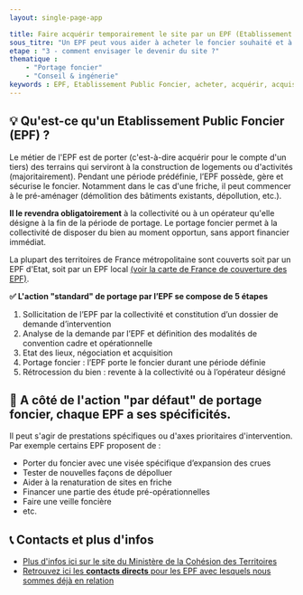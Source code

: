 ```yaml
---
layout: single-page-app

title: Faire acquérir temporairement le site par un EPF (Etablissement Public Foncier)
sous_titre: "Un EPF peut vous aider à acheter le foncier souhaité et à le réhabiliter."
etape : "3 - comment envisager le devenir du site ?"
thematique :
    - "Portage foncier"
    - "Conseil & ingénerie"
keywords : EPF, Etablissement Public Foncier, acheter, acquérir, acquisition, racheter, achat, rachat
---
```

  
## 💡  Qu'est-ce qu'un Etablissement Public Foncier (EPF) ?

Le métier de l'EPF est de porter (c'est-à-dire acquérir pour le compte d'un tiers) des terrains qui serviront à la construction de logements ou d'activités (majoritairement).
Pendant une période prédéfinie, l’EPF possède, gère et sécurise le foncier. Notamment dans le cas d'une friche, il peut commencer à le pré-aménager (démolition des bâtiments existants, dépollution, etc.). 

**Il le revendra obligatoirement** à la collectivité ou à un opérateur qu'elle désigne à la fin de la période de portage.
Le portage foncier permet à la collectivité de disposer du bien au moment opportun, sans apport financier immédiat.

La plupart des territoires de France métropolitaine sont couverts soit par un EPF d'Etat, soit par un EPF local [(voir la carte de France de couverture des EPF)](https://www.cohesion-territoires.gouv.fr/sites/default/files/styles/paragraphe_image/public/2020-10/AD3%20EPF%20OCTOBRE%202020.jpg?itok=8V9GRf5f).

**✅ L'action "standard" de portage par l’EPF se compose de 5 étapes**

1. Sollicitation de l’EPF par la collectivité et constitution d’un dossier de demande d’intervention
2. Analyse de la demande par l’EPF et définition des modalités de convention cadre et opérationnelle
3. Etat des lieux, négociation et acquisition
4. Portage foncier : l’EPF porte le foncier durant une période définie
5. Rétrocession du bien : revente à la collectivité ou à l’opérateur désigné

## 🔎  A côté de l'action "par défaut" de portage foncier, chaque EPF a ses spécificités.

Il peut s'agir de prestations spécifiques ou d'axes prioritaires d'intervention. Par exemple certains EPF proposent de :

- Porter du foncier avec une visée spécifique d’expansion des crues
- Tester de nouvelles façons de dépolluer
- Aider à la renaturation de sites en friche
- Financer une partie des étude pré-opérationnelles
- Faire une veille foncière
- etc.

## 📞  Contacts et plus d'infos

- [Plus d'infos ici sur le site du Ministère de la Cohésion des Territoires](https://www.cohesion-territoires.gouv.fr/les-etablissements-publics-fonciers-epf)
- [Retrouvez ici les **contacts directs** pour les EPF avec lesquels nous sommes déjà en relation](epf-contacts.html)

